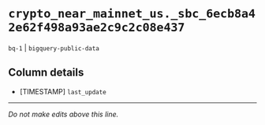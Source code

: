 # `crypto_near_mainnet_us._sbc_6ecb8a42e62f498a93ae2c9c2c08e437`
`bq-1` | `bigquery-public-data`

## Column details
* [TIMESTAMP] `last_update`

-------------------------------------------------------------------------------
*Do not make edits above this line.*
